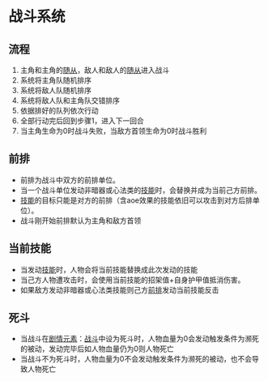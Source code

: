 # 战斗系统

## 流程
1. 主角和主角的[随从](./character#随从)，敌人和敌人的[随从](./character#随从)进入战斗
2. 系统将主角队随机排序
3. 系统将敌人队随机排序
4. 系统将敌人队和主角队交错排序
5. 依据排好的队列依次行动
6. 全部行动完后回到步骤1，进入下一回合
7. 当主角生命为0时战斗失败，当敌方首领生命为0时战斗胜利

## 前排
- 前排为战斗中双方的前排单位。
- 当一个战斗单位发动非暗器或心法类的[技能](./spell.html)时，会替换并成为当前己方前排。
- [技能](./spell.html)的目标只能是对方的前排（含aoe效果的技能依旧可以攻击到对方后排单位）。
- 战斗刚开始前排默认为主角和敌方首领

## 当前技能
- 当发动[技能](./spell.html)时，人物会将当前技能替换成此次发动的技能
- 当己方人物遭攻击时，会使用当前技能的招架值+自身护甲值抵消伤害。
- 如果敌方发动非暗器或心法类技能则己方[前排](#前排)发动当前技能反击

## 死斗
- 当战斗在[剧情元素](./act-element.html)：[战斗](./act-element.html#切换主角)中设为死斗时，人物血量为0会发动触发条件为濒死的被动，发动完毕后如人物血量仍为0则人物死亡
- 当战斗不为死斗时，人物血量为0不会发动触发条件为濒死的被动，也不会导致人物死亡
